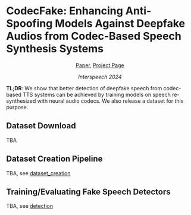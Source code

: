 # CodecFake: Enhancing Anti-Spoofing Models Against Deepfake Audios from Codec-Based Speech Synthesis Systems

<p align="center">  
    <a href="https://arxiv.org/abs/2406.07237">Paper</a>,
    <a href="https://codecfake.github.io/">Project Page</a>
</p>
<p align="center">  
    <i>Interspeech 2024</i>
</p>

**TL;DR**: We show that better detection of deepfake speech from codec-based TTS systems can be achieved by training models on speech re-synthesized with neural audio codecs.
We also release a dataset for this purpose.

## Dataset Download

TBA

## Dataset Creation Pipeline

TBA, see [dataset_creation](dataset_creation)

## Training/Evaluating Fake Speech Detectors 

TBA, see [detection](detection)

